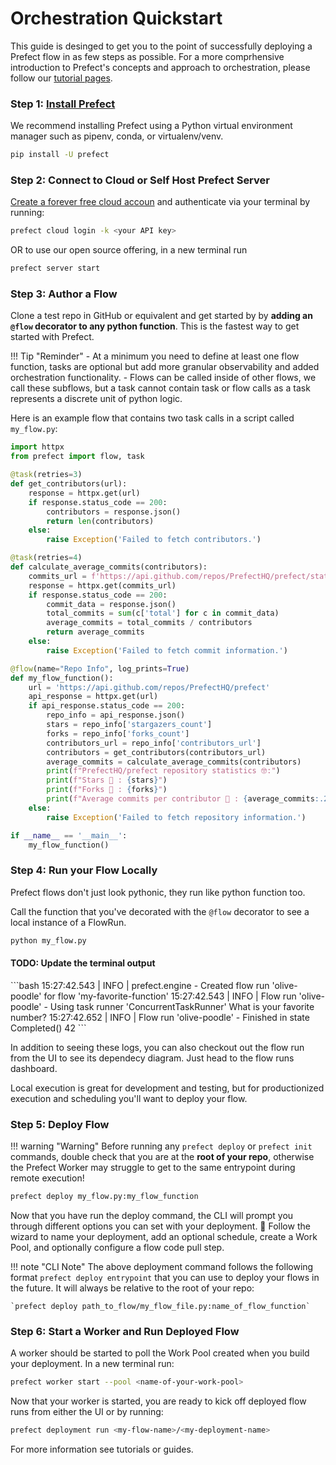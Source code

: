 # Orchestration Quickstart

This guide is desinged to get you to the point of successfully deploying a Prefect flow in as few steps as possible. For a more comprhensive introduction to Prefect's concepts and approach to orchestration, please follow our [tutorial pages](/tutorial/index/).

### Step 1: [Install Prefect](/getting-started/installation/)

We recommend installing Prefect using a Python virtual environment manager such as pipenv, conda, or virtualenv/venv.

```bash 
pip install -U prefect
```
### Step 2: Connect to Cloud or Self Host Prefect Server
[Create a forever free cloud accoun](/cloud/cloud-quickstart) and authenticate via your terminal by running:
```bash
prefect cloud login -k <your API key>
```
OR to use our open source offering, in a new terminal run
```bash
prefect server start
```

### Step 3: Author a Flow
Clone a test repo in GitHub or equivalent and get started by by **adding an `@flow` decorator to any python function**. This is the fastest way to get started with Prefect.

!!! Tip "Reminder"
    - At a minimum you need to define at least one flow function, tasks are optional but add more granular observability and added orchestration functionality.
    - Flows can be called inside of other flows, we call these subflows, but a task cannot contain task or flow calls as a task represents a discrete unit of python logic.

Here is an example flow that contains two task calls in a script called `my_flow.py`:

```python
import httpx
from prefect import flow, task

@task(retries=3)
def get_contributors(url):
    response = httpx.get(url)
    if response.status_code == 200:
        contributors = response.json()
        return len(contributors)
    else:
        raise Exception('Failed to fetch contributors.')

@task(retries=4)
def calculate_average_commits(contributors):
    commits_url = f'https://api.github.com/repos/PrefectHQ/prefect/stats/contributors'
    response = httpx.get(commits_url)
    if response.status_code == 200:
        commit_data = response.json()
        total_commits = sum(c['total'] for c in commit_data)
        average_commits = total_commits / contributors
        return average_commits
    else:
        raise Exception('Failed to fetch commit information.')

@flow(name="Repo Info", log_prints=True)
def my_flow_function():
    url = 'https://api.github.com/repos/PrefectHQ/prefect'
    api_response = httpx.get(url)
    if api_response.status_code == 200:
        repo_info = api_response.json()
        stars = repo_info['stargazers_count']
        forks = repo_info['forks_count']
        contributors_url = repo_info['contributors_url']
        contributors = get_contributors(contributors_url)
        average_commits = calculate_average_commits(contributors)
        print(f"PrefectHQ/prefect repository statistics 🤓:")
        print(f"Stars 🌠 : {stars}")
        print(f"Forks 🍴 : {forks}")
        print(f"Average commits per contributor 💌 : {average_commits:.2f}")
    else:
        raise Exception('Failed to fetch repository information.')

if __name__ == '__main__':
    my_flow_function()
```

### Step 4: Run your Flow Locally
Prefect flows don't just look pythonic, they run like python function too. 

Call the function that you've decorated with the `@flow` decorator to see a local instance of a FlowRun.

```bash
python my_flow.py
``` 

#### TODO: Update the terminal output
<div class="terminal">
```bash
15:27:42.543 | INFO    | prefect.engine - Created flow run 'olive-poodle' for flow 'my-favorite-function'
15:27:42.543 | INFO    | Flow run 'olive-poodle' - Using task runner 'ConcurrentTaskRunner'
What is your favorite number?
15:27:42.652 | INFO    | Flow run 'olive-poodle' - Finished in state Completed()
42
```
</div>


In addition to seeing these logs, you can also checkout out the flow run from the UI to see its dependecy diagram. Just head to the flow runs dashboard.

Local execution is great for development and testing, but for productionized execution and scheduling you'll want to deploy your flow.


### Step 5: Deploy Flow

!!! warning "Warning"
    Before running any `prefect deploy` or `prefect init` commands, double check that you are at the **root of your repo**, otherwise the Prefect Worker may struggle to get to the same entrypoint during remote execution!

```bash
prefect deploy my_flow.py:my_flow_function
```

Now that you have run the deploy command, the CLI will prompt you through different options you can set with your deployment. 🧙 Follow the wizard to name your deployment, add an optional schedule, create a Work Pool, and optionally configure a flow code pull step.

!!! note "CLI Note"
    The above deployment command follows the following format `prefect deploy entrypoint` that you can use to deploy your flows in the future. It will always be relative to the root of your repo:
    
    `prefect deploy path_to_flow/my_flow_file.py:name_of_flow_function`


### Step 6: Start a Worker and Run Deployed Flow

A worker should be started to poll the Work Pool created when you build your deployment. In a new terminal run:

```bash
prefect worker start --pool <name-of-your-work-pool>
```

Now that your worker is started, you are ready to kick off deployed flow runs from either the UI or by running:

```bash
prefect deployment run <my-flow-name>/<my-deployment-name>
```

For more information see tutorials or guides.